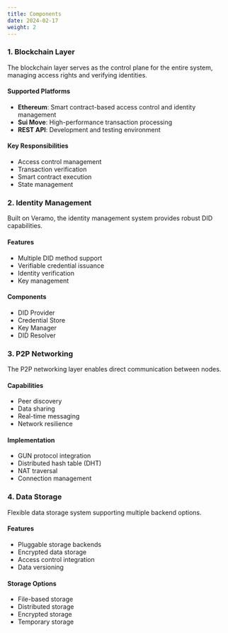 ```yaml
---
title: Components
date: 2024-02-17
weight: 2
---
```


### 1. Blockchain Layer
The blockchain layer serves as the control plane for the entire system, managing access rights and verifying identities.

#### Supported Platforms
- **Ethereum**: Smart contract-based access control and identity management
- **Sui Move**: High-performance transaction processing
- **REST API**: Development and testing environment

#### Key Responsibilities
- Access control management
- Transaction verification
- Smart contract execution
- State management

### 2. Identity Management
Built on Veramo, the identity management system provides robust DID capabilities.

#### Features
- Multiple DID method support
- Verifiable credential issuance
- Identity verification
- Key management

#### Components
- DID Provider
- Credential Store
- Key Manager
- DID Resolver

### 3. P2P Networking
The P2P networking layer enables direct communication between nodes.

#### Capabilities
- Peer discovery
- Data sharing
- Real-time messaging
- Network resilience

#### Implementation
- GUN protocol integration
- Distributed hash table (DHT)
- NAT traversal
- Connection management

### 4. Data Storage
Flexible data storage system supporting multiple backend options.

#### Features
- Pluggable storage backends
- Encrypted data storage
- Access control integration
- Data versioning

#### Storage Options
- File-based storage
- Distributed storage
- Encrypted storage
- Temporary storage